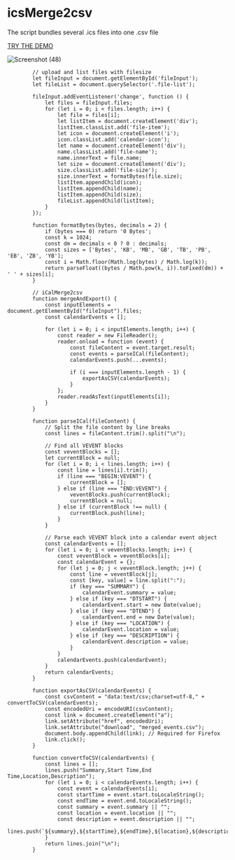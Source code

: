 # icsMerge2csv
The script bundles several .ics files into one .csv file

[TRY THE DEMO](https://htmlpreview.github.io/?https://github.com/AlbertoSono/icsMerge2csv/blob/main/ics2csv.html)

![Screenshot (48)](https://user-images.githubusercontent.com/127153603/223321052-0e3bcd60-f2a8-40a7-9f4c-36da0e4bf905.png)

			// upload and list files with filesize
			let fileInput = document.getElementById('fileInput');
			let fileList = document.querySelector('.file-list');

			fileInput.addEventListener('change', function () {
				let files = fileInput.files;
				for (let i = 0; i < files.length; i++) {
					let file = files[i];
					let listItem = document.createElement('div');
					listItem.classList.add('file-item');
					let icon = document.createElement('i');
					icon.classList.add('calendar-icon');
					let name = document.createElement('div');
					name.classList.add('file-name');
					name.innerText = file.name;
					let size = document.createElement('div');
					size.classList.add('file-size');
					size.innerText = formatBytes(file.size);
					listItem.appendChild(icon);
					listItem.appendChild(name);
					listItem.appendChild(size);
					fileList.appendChild(listItem);
				}
			});

			function formatBytes(bytes, decimals = 2) {
				if (bytes === 0) return '0 Bytes';
				const k = 1024;
				const dm = decimals < 0 ? 0 : decimals;
				const sizes = ['Bytes', 'KB', 'MB', 'GB', 'TB', 'PB', 'EB', 'ZB', 'YB'];
				const i = Math.floor(Math.log(bytes) / Math.log(k));
				return parseFloat((bytes / Math.pow(k, i)).toFixed(dm)) + ' ' + sizes[i];
			}

			// iCalMerge2csv
			function mergeAndExport() {
				const inputElements = document.getElementById("fileInput").files;
				const calendarEvents = [];

				for (let i = 0; i < inputElements.length; i++) {
					const reader = new FileReader();
					reader.onload = function (event) {
						const fileContent = event.target.result;
						const events = parseICal(fileContent);
						calendarEvents.push(...events);

						if (i === inputElements.length - 1) {
							exportAsCSV(calendarEvents);
						}
					};
					reader.readAsText(inputElements[i]);
				}
			}

			function parseICal(fileContent) {
				// Split the file content by line breaks
				const lines = fileContent.trim().split("\n");

				// Find all VEVENT blocks
				const veventBlocks = [];
				let currentBlock = null;
				for (let i = 0; i < lines.length; i++) {
					const line = lines[i].trim();
					if (line === "BEGIN:VEVENT") {
						currentBlock = [];
					} else if (line === "END:VEVENT") {
						veventBlocks.push(currentBlock);
						currentBlock = null;
					} else if (currentBlock !== null) {
						currentBlock.push(line);
					}
				}

				// Parse each VEVENT block into a calendar event object
				const calendarEvents = [];
				for (let i = 0; i < veventBlocks.length; i++) {
					const veventBlock = veventBlocks[i];
					const calendarEvent = {};
					for (let j = 0; j < veventBlock.length; j++) {
						const line = veventBlock[j];
						const [key, value] = line.split(":");
						if (key === "SUMMARY") {
							calendarEvent.summary = value;
						} else if (key === "DTSTART") {
							calendarEvent.start = new Date(value);
						} else if (key === "DTEND") {
							calendarEvent.end = new Date(value);
						} else if (key === "LOCATION") {
							calendarEvent.location = value;
						} else if (key === "DESCRIPTION") {
							calendarEvent.description = value;
						}
					}
					calendarEvents.push(calendarEvent);
				}
				return calendarEvents;
			}

			function exportAsCSV(calendarEvents) {
				const csvContent = "data:text/csv;charset=utf-8," + convertToCSV(calendarEvents);
				const encodedUri = encodeURI(csvContent);
				const link = document.createElement("a");
				link.setAttribute("href", encodedUri);
				link.setAttribute("download", "merged_events.csv");
				document.body.appendChild(link); // Required for Firefox
				link.click();
			}

			function convertToCSV(calendarEvents) {
				const lines = [];
				lines.push("Summary,Start Time,End Time,Location,Description");
				for (let i = 0; i < calendarEvents.length; i++) {
					const event = calendarEvents[i];
					const startTime = event.start.toLocaleString();
					const endTime = event.end.toLocaleString();
					const summary = event.summary || "";
					const location = event.location || "";
					const description = event.description || "";
					lines.push(`${summary},${startTime},${endTime},${location},${description}`);
				}
				return lines.join("\n");
			}
